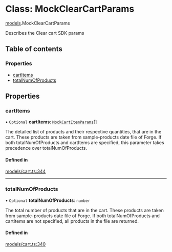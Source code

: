 # Class: MockClearCartParams

[models](../wiki/models).MockClearCartParams

Describes the Clear cart SDK params

## Table of contents

### Properties

- [cartItems](../wiki/models.MockClearCartParams#cartitems)
- [totalNumOfProducts](../wiki/models.MockClearCartParams#totalnumofproducts)

## Properties

### cartItems

• `Optional` **cartItems**: [`MockCartItemParams`](../wiki/models.MockCartItemParams)[]

The detailed list of products and their respective quantities, that are in the cart. These products are taken from sample-products date file of Forge. If both totalNumOfProducts and cartItems are specified, this parameter takes precedence over totalNumOfProducts.

#### Defined in

[models/cart.ts:344](https://gitlab.com/baliganikhil/blackmirror-sdk/-/blob/349365c/src/models/cart.ts#L344)

___

### totalNumOfProducts

• `Optional` **totalNumOfProducts**: `number`

The total number of products that are in the cart. These products are taken from sample-products date file of Forge. If both totalNumOfProducts and cartItems are not specified, all products in the file are returned.

#### Defined in

[models/cart.ts:340](https://gitlab.com/baliganikhil/blackmirror-sdk/-/blob/349365c/src/models/cart.ts#L340)
